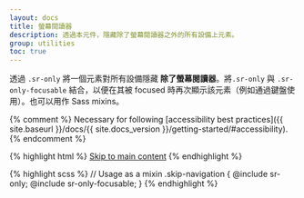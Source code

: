 ```yaml
---
layout: docs
title: 螢幕閱讀器
description: 透過本元件，隱藏除了螢幕閱讀器之外的所有設備上元素。
group: utilities
toc: true
---
```


透過 `.sr-only` 將一個元素對所有設備隱藏 **除了螢幕閱讀器**。將`.sr-only` 與 `.sr-only-focusable` 結合，以便在其被 focused 時再次顯示該元素（例如通過鍵盤使用）。也可以用作 Sass mixins。

{% comment %}
Necessary for following [accessibility best practices]({{ site.baseurl }}/docs/{{ site.docs_version }}/getting-started/#accessibility).
{% endcomment %}

{% highlight html %}
<a class="sr-only sr-only-focusable" href="#content">Skip to main content</a>
{% endhighlight %}

{% highlight scss %}
// Usage as a mixin
.skip-navigation {
  @include sr-only;
  @include sr-only-focusable;
}
{% endhighlight %}
